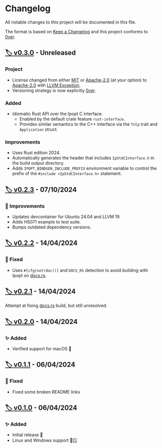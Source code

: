 # Changelog

All notable changes to this project will be documented in this file.

The format is based on [Keep a Changelog](https://keepachangelog.com/en/1.1.0/) and this project conforms to [0ver](https://0ver.org/).

## [🏷️ v0.3.0](https://github.com/MattBolitho/ipopt_bindgen/releases/v0.3.0 "v0.3.0 GitHub Release Link") - Unreleased

### Project

- License changed from either [MIT](https://spdx.org/licenses/MIT.html "MIT license text") or [Apache-2.0](https://spdx.org/licenses/Apache-2.0.html "Apache 2.0 license text") (at your option) to [Apache-2.0](https://spdx.org/licenses/Apache-2.0.html "Apache 2.0 license text") with [LLVM Exception](https://spdx.org/licenses/LLVM-exception.html "LLVM exception license text").
- Versioning strategy is now explicitly [0ver](https://0ver.org/).

### Added

- Idiomatic Rust API over the Ipopt C interface.
  - Enabled by the default crate feature `rust-interface`.
  - Provides similar semantics to the C++ interface via the `Tnlp` trait and `Application` struct.

### Improvements

- Uses Rust edition 2024.
- Automatically generates the header that includes `IpStdCInterface.h` in the build output directory.
- Adds `IPOPT_BINDGEN_INCLUDE_PREFIX` environment variable to control the prefix of the `#include <IpStdCInterface.h>` statement.

## [🏷️ v0.2.3](https://github.com/MattBolitho/ipopt_bindgen/releases/v0.2.3 "v0.2.3 GitHub Release Link") - 07/10/2024

### 🙌 Improvements

- Updates devcontainer for Ubuntu 24.04 and LLVM 19.
- Adds HS071 example to test suite.
- Bumps outdated dependency versions.

## [🏷️ v0.2.2](https://github.com/MattBolitho/ipopt_bindgen/releases/v0.2.2 "v0.2.2 GitHub Release Link") - 14/04/2024

### 🐛 Fixed

- Uses `#[cfg(not(doc))]` and `DOCS_RS` detection to avoid building with Ipopt on [docs.rs](https://docs.rs/ipopt_bindgen/).

## [🏷️ v0.2.1](https://github.com/MattBolitho/ipopt_bindgen/releases/v0.2.1 "v0.2.1 GitHub Release Link") - 14/04/2024

Attempt at fixing [docs.rs](https://docs.rs/ipopt_bindgen/) build, but still unresolved.

## [🏷️ v0.2.0](https://github.com/MattBolitho/ipopt_bindgen/releases/v0.2.0 "v0.2.0 GitHub Release Link") - 14/04/2024

### ✨ Added

- Verified support for macOS 🍏

## [🏷️ v0.1.1](https://github.com/MattBolitho/ipopt_bindgen/releases/v0.1.1 "v0.1.1 GitHub Release Link") - 06/04/2024

### 🐛 Fixed

- Fixed some broken README links

## [🏷️ v0.1.0](https://github.com/MattBolitho/ipopt_bindgen/releases/v0.1.0 "v0.1.0 GitHub Release Link") - 06/04/2024

### ✨ Added

- Initial release 🎂
- Linux and Windows support 🐧🪟
